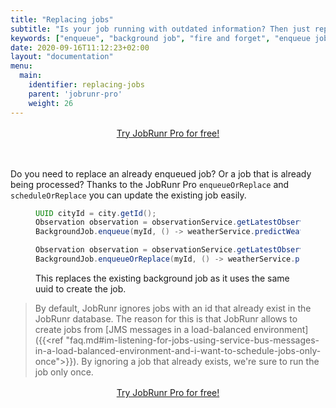```yaml
---
title: "Replacing jobs"
subtitle: "Is your job running with outdated information? Then just replace it..."
keywords: ["enqueue", "background job", "fire and forget", "enqueue jobs in bulk"]
date: 2020-09-16T11:12:23+02:00
layout: "documentation"
menu: 
  main: 
    identifier: replacing-jobs
    parent: 'jobrunr-pro'
    weight: 26
---
```

<div style="text-align: center; margin: 1rem 0 3rem;">
    <a href="/en/try-jobrunr-pro/" class="btn btn-black btn-lg">
        <span>Try JobRunr Pro for free!</span>
    </a>
</div>

Do you need to replace an already enqueued job? Or a job that is already being processed? Thanks to the JobRunr Pro `enqueueOrReplace` and `scheduleOrReplace` you can update the existing job easily.

<figure>

```java
UUID cityId = city.getId();
Observation observation = observationService.getLatestObservation(cityId); // the original observation
BackgroundJob.enqueue(myId, () -> weatherService.predictWeather(cityId, observation));

Observation observation = observationService.getLatestObservation(cityId); // the updated observation after a storm
BackgroundJob.enqueueOrReplace(myId, () -> weatherService.predictWeather(cityId, observation));
```
<figcaption>This replaces the existing background job as it uses the same uuid to create the job.</figcaption>
</figure>

> By default, JobRunr ignores jobs with an id that already exist in the JobRunr database. The reason for this is that JobRunr allows to create jobs from [JMS messages in a load-balanced environment]({{<ref "faq.md#im-listening-for-jobs-using-service-bus-messages-in-a-load-balanced-environment-and-i-want-to-schedule-jobs-only-once">}}). By ignoring a job that already exists, we're sure to run the job only once.

<div style="text-align: center; margin: 1rem 0 3rem;">
    <a href="/en/try-jobrunr-pro/" class="btn btn-black btn-lg">
        <span>Try JobRunr Pro for free!</span>
    </a>
</div>